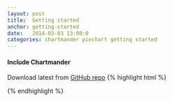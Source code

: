 ```yaml
---
layout: post
title:  Getting started
anchor: getting-started
date:   2014-03-03 13:00:0
categories: chartmander piechart getting started
---
```


#### Include Chartmander
Download latest from [GitHub repo][gh-repo]
{% highlight html %}
<script src="js/Chartmander.min.js"></script>
{% endhighlight %}

[gh-repo]: https://github.com/11th/Chartmander/blob/gh-pages/js/Chartmander.js
